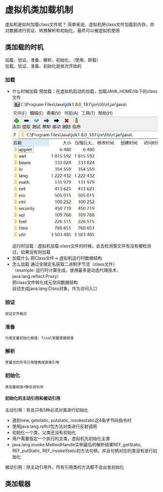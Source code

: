 # 虚拟机类加载机制

虚拟机是如何加载class文件呢？
简单来说，虚拟机把class文件加载到内存，并对数据进行验证、转换解析和初始化，最终可以被虚拟机使用

## 类加载的时机

加载、验证、准备、解析、初始化、（使用、卸载）  
加载、验证、准备、初始化是依次开始的

### 加载

* 什么时候加载
    预加载：在虚拟机启动的加载，加载JAVA_HOME/lib下的class文件  
    ![rt](./img/rt.jpg)
    运行时加载：虚拟机加载.class文件的时候，会去检测类文件有没有被检测过，如果没有则加载
* 加载什么
    把Class文件-> 虚拟机运行时数据结构
* 怎么加载
    通过全限定名获取二进制字节流（class文件）  
    （example: 运行时计算生成，使用最多是动态代理技术，java.lang.reflect.Proxy）  
    把class文件转化成元空间数据结构  
    自动生成java.lang.Class对象，作为访问入口  

### 验证

    验证文件格式

### 准备

    为类变量初始化赋值，final常量直接赋值

### 解析

    常量池的符号引用替换成直接引用

### 初始化

    类变量赋值+静态语句块

#### 初始化的主动引用和被动引用

主动引用：有且只有5种必须对类进行初始化

* 遇到new, getstatic, putstatic, invokestatic这4条字节码指令时
* 使用java.lang.reflct包方法对类进行反射调用
* 初始化一个类，父类还没有初始化
* 用户需要指定一个执行的主类，虚拟机先初始化主类
* java.lang.invoke.MethodHandle实例最后的解析结果REF_getStatic, REF_putStatic, REF_invokeStatic的方法句柄，并且句柄对应的类没有进行初始化

被动引用：除主动引用外，所有引用类的方法都不会出发初始化

## 类加载器

